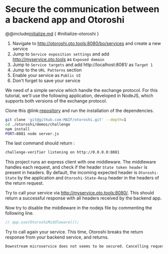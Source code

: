 # Secure the communication between a backend app and Otoroshi

@@include[initialize.md](../includes/initialize.md) { #initialize-otoroshi }

1. Navigate to http://otoroshi.oto.tools:8080/bo/services and create a new service
2. Jump to `Service exposition settings` and add http://myservice.oto.tools as `Exposed domain`
3. Jump to `Service targets` and add http://localhost:8081/ as `Target 1`
4. Jump to the `URL Patterns` section
5. Enable your service as `Public UI`
6. Don't forget to save your service

We need of a simple service which handle the exchange protocol. For this tutorial, we'll use the following application, developed in NodeJS, which supports both versions of the exchange protocol.

Clone this @link:[repository](https://github.com/MAIF/otoroshi/blob/master/demos/challenge) and run the installation of the dependencies.

```sh
git clone 'git@github.com:MAIF/otoroshi.git' --depth=1
cd ./otoroshi/demos/challenge
npm install
PORT=8081 node server.js
```

The last command should return : 

```sh
challenge-verifier listening on http://0.0.0.0:8081
```

This project runs an express client with one middleware. The middleware handles each request, and check if the header `State token header` is present in headers. By default, the incoming expected header is `Otoroshi-State` by the application and `Otoroshi-State-Resp` header in the headers of the return request. 

Try to call your service via http://myservice.oto.tools:8080/. This should return a successful response with all headers received by the backend app. 

Now try to disable the middleware in the nodejs file by commenting the following line. 

```js
// app.use(OtoroshiMiddleware());
```

Try to call again your service. This time, Otoroshi breaks the return response from your backend service, and returns.

```sh
Downstream microservice does not seems to be secured. Cancelling request !
```